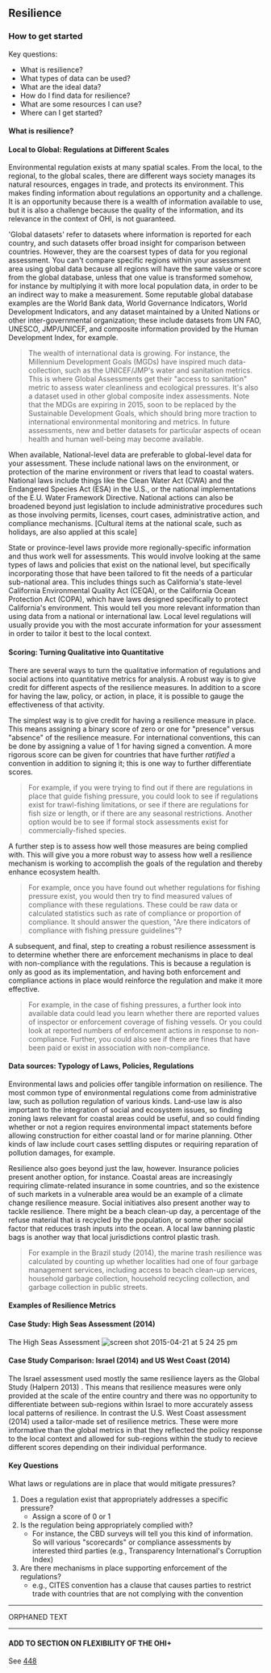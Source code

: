 ## Resilience

### How to get started

Key questions:<!---with the key questions formatted like this it makes me think that the headings in the document will correspond with the titles of these questions, and I think that might actually be a good idea. What do you think? I think having this document actually mirror what is laid out in these questions would really help with comprehension. I would either change around the narrative to better reflect these key questions, or change the key questions to reflect what the most important things are about this document. I would also put the "key questions" from the bottom of this document up front too because I feel like these really get to the heart of how to conceptualize resilience in the OHI context--->
* What is resilience?
* What types of data can be used? <!---could be added to reflect the current layout--->
* What are the ideal data?
* How do I find data for resilience?
* What are some resources I can use?
* Where can I get started?

#### What is resilience?
<!---short description here of what resilience is and what this document is meant to clarify about resilience--->
<!---This could also be where you first bring up the 3 different parts of resilience measures that are now at the very bottom of this document--->

#### Local to Global: Regulations at Different Scales

Environmental regulation exists at many spatial scales. From the local, to the regional, to the global scales, there are different ways society manages its natural resources, engages in trade, and protects its environment. This makes finding information about regulations an opportunity and a challenge. It is an opportunity because there is a wealth of information available to use, but it is also a challenge because the quality of the information, and its relevance in the context of OHI, is not guaranteed.

'Global datasets' refer to datasets where information is reported for each country, and such datasets offer broad insight for comparison between countries. However, they are the coarsest types of data for you regional assessment. You can't compare specific regions within your assessment area using global data because all regions will have the same value or score from the global database, unless that one value is transformed somehow, for instance by multiplying it with more local population data, in order to be an indirect way to make a measurement. Some reputable global database examples are the World Bank data, World Governance Indicators, World Development Indicators, and any dataset maintained by a United Nations or other inter-governmental organization; these include datasets from UN FAO, UNESCO, JMP/UNICEF, and composite information provided by the Human Development Index, for example.

> The wealth of international data is growing. For instance, the Millennium Development Goals (MGDs) have inspired much data-collection, such as the UNICEF/JMP's water and sanitation metrics. This is where Global Assessments get their "access to sanitation" metric to assess water cleanliness and ecological pressures. It's also a dataset used in other global composite index assessments. Note that the MDGs are expiring in 2015, soon to be replaced by the Sustainable Development Goals, which should bring more traction to international environmental monitoring and metrics. In future assessments, new and better datasets for particular aspects of ocean health and human well-being may become available.

When available, National-level data are preferable to global-level data for your assessment. These include national laws on the environment, or protection of the marine environment or rivers that lead to coastal waters. National laws include things like the Clean Water Act (CWA) and the Endangered Species Act (ESA) in the U.S., or the national implementations of the E.U. Water Framework Directive. National actions can also be broadened beyond just legislation to include administrative procedures such as those involving permits, licenses, court cases, administrative action, and compliance mechanisms. [Cultural items at the national scale, such as holidays, are also applied at this scale]

State or province-level laws provide more regionally-specific information and thus work well for assessments. This would involve looking at the same types of laws and policies that exist on the national level, but specifically incorporating those that have been tailored to fit the needs of a particular sub-national area. This includes things such as California's state-level California Environmental Quality Act (CEQA), or the California Ocean Protection Act (COPA), which have laws designed specifically to protect California's environment. This would tell you more relevant information than using data from a national or international law. Local level regulations will usually provide you with the most accurate information for your assessment in order to tailor it best to the local context.

#### Scoring: Turning Qualitative into Quantitative
<!---I would be more exlicit up front about what the 3 different types of resilience measures are here. Step through the 3 kinds and how each gradually incorporates more information making for a richer resilience measure-->
There are several ways to turn the qualitative information of regulations and social actions into quantitative metrics for analysis. A  robust way is to give credit for different aspects of the resilience measures. In addition to a score for having the law, policy, or action, in place, it is possible to gauge the effectiveness of that activity.

The simplest way is to give credit for having a resilience measure in place. This means assigning a binary score of zero or one for "presence" versus "absence" of the resilience measure. For international conventions, this can be done by assigning a value of 1 for having signed a convention. A more rigorous score can be given for countries that have further *ratified* a convention in addition to signing it; this is one way to further differentiate scores. 

> For example, if you were trying to find out if there are regulations in place that guide fishing pressure, you could look to see if regulations exist for trawl-fishing limitations, or see if there are regulations for fish size or length, or if there are any seasonal restrictions. Another option would be to see if formal stock assessments exist for commercially-fished species.

A further step is to assess how well those measures are being complied with. This will give you a more robust way to assess how well a resilience mechanism is working to accomplish the goals of the regulation and thereby enhance ecosystem health.

> For example, once you have found out whether regulations for fishing pressure exist, you would then try to find measured values of compliance with these regulations. These could be raw data or calculated statistics such as rate of compliance or proportion of compliance. It should answer the question, "Are there indicators of compliance with fishing pressure guidelines"?

A subsequent, and final, step to creating a robust resilience assessment is to determine whether there are enforcement mechanisms in place to deal with non-compliance with the regulations. This is because a regulation is only as good as its implementation, and having both enforcement and compliance actions in place would reinforce the regulation and make it more effective.

> For example, in the case of fishing pressures, a further look into available data could lead you learn whether there are reported values of inspector or enforcement coverage of fishing vessels. Or you could look at reported numbers of enforcement actions in response to non-compliance. Further, you could also see if there are fines that have been paid or exist in association with non-compliance.

#### Data sources: Typology of Laws, Policies, Regulations

<!---Link to Courtney's Google Doc-->

Environmental laws and policies offer tangible information on resilience. The most common type of environmental regulations come from administrative law, such as pollution regulation of various kinds. Land-use law is also important to the integration of social and ecosystem issues, so finding zoning laws relevant for coastal areas could be useful, and so could finding whether or not a region requires environmental impact statements before allowing construction for either coastal land or for marine planning. Other kinds of law include court cases settling disputes or requiring reparation of pollution damages, for example.

Resilience also goes beyond just the law, however. Insurance policies present another option, for instance. Coastal areas are increasingly requiring climate-related insurance in some countries, and so the existence of such markets in a vulnerable area would be an example of a climate change resilience measure. Social initiatives also present another way to tackle resilience. There might be a beach clean-up day, a percentage of the refuse material that is recycled by the population, or some other social factor that reduces trash inputs into the ocean. A local law banning plastic bags is another way that local jurisdictions control plastic trash.

> For example in the Brazil study (2014), the marine trash resilience was calculated by counting up whether localities had one of four garbage management services, including access to beach clean-up services, household garbage collection, household recycling collection, and garbage collection in public streets. <!---Julie's MS--->

#### **Examples of Resilience Metrics**

#### Case Study: High Seas Assessment (2014)

<!---To be developed--->
The High Seas Assessment
![screen shot 2015-04-21 at 5 24 25 pm](https://cloud.githubusercontent.com/assets/5891909/7570140/a272d48e-f7c2-11e4-988d-c3a80d97398a.png)


#### Case Study Comparison: Israel (2014) and US West Coast (2014) <!---This Israel section doesn't really make sense to me, what are we trying to accomplish by calling out this example? I think just listing the names of the resilience layers as we have been calling them doesn't really help explain resilience, so I would maybe cut this section. Or combine this with the US West Coast example to focus more on the difference between the two. I would focus on highlighting where each differed from the global assessment, maybe in a table format to highlight that there were very few (if any) changes for the Israel assessment and quite a few for US West Coast--->

The Israel assessment used mostly the same resilience layers as the Global Study (Halpern 2013) <!---Julie, is this true?--->. This means that resilience measures were only provided at the scale of the entire country and there was no opportunity to differentiate between sub-regions <!---should this be a different word?---> within Israel to more accurately assess local patterns of resilience. In contrast the U.S. West Coast assessment (2014) used a tailor-made set of resilience metrics. These were more informative than the global metrics in that they reflected the policy response to the local context and allowed for sub-regions within the study to recieve different scores depending on their individual performance. <!---The Marine Mammal Protection Act was not used in the US West Coast study so I removed that--->

#### Key Questions
<!---from Julie's MS--->
<!---I would reformat this to ask these questions at the very beginning of the document and then change the format of the rest of the narrative to follow this flow.--->
What laws or regulations are in place that would mitigate pressures?
<!---From Courtney's GoogleDoc--->

1. Does a regulation exist that appropriately addresses a specific pressure?
   * Assign a score of 0 or 1
2. Is the regulation being appropriately complied with?
    * For instance, the CBD surveys will tell you this kind of information. So will various "scorecards" or compliance assessments by interested third parties (e.g., Transparency International's Corruption Index)
3. Are there mechanisms in place supporting enforcement of the regulations?
    * e.g., CITES convention has a clause that causes parties to restrict trade with countries that are not complying with the convention





****************
ORPHANED TEXT
****************

#### ADD TO SECTION ON FLEXIBILITY OF THE OHI+

See [448](github.com/ohi-science/issues/issues/448)
